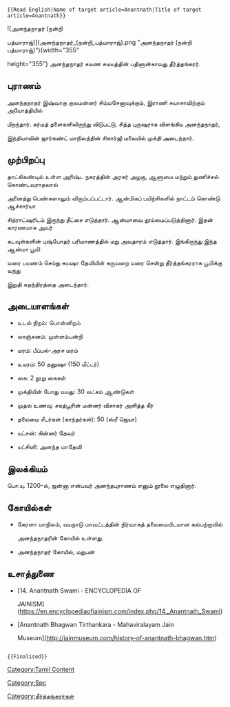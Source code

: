 ```{=mediawiki}
{{Read English|Name of target article=Anantnath|Title of target article=Anantnath}}
```
![அனந்தநாதர் (நன்றி
பத்மாராஜ்)](அனந்தநாதர்_(நன்றி_பத்மாராஜ்).png "அனந்தநாதர் (நன்றி பத்மாராஜ்)"){width="355"
height="355"} அனந்தநாதர் சமண சமயத்தின் பதினான்காவது தீர்த்தங்கரர்.

## புராணம்

அனந்தநாதர் இஷ்வாகு குலமன்னர் சிம்மசேனாவுக்கும், இராணி சுயாசாவிற்கும் அயோத்தியில்
பிறந்தார். கர்மத் தளைகளிலிருந்து விடுபட்டு, சித்த புருஷராக விளங்கிய அனந்தநாதர்,
இந்தியாவின் ஜார்கண்ட் மாநிலத்தின் சிகார்ஜி மலையில் முக்தி அடைந்தார்.

## முற்பிறப்பு

தாட்கிகண்டில் உள்ள அரிஷ்ட நகரத்தின் அரசர் அழகு, ஆளுமை மற்றும் துணிச்சல் கொண்டவராதலால்
அனைத்து பெண்களாலும் விரும்பப்பட்டார். ஆன்மிகப் பயிற்சிகளில் நாட்டம் கொண்டு ஆச்சார்யா
சித்ராட்ஷரிடம் இருந்து தீட்சை எடுத்தார். ஆன்மாவை தூய்மைப்படுத்தினார். இதன் காரணமாக அவர்
கடவுள்களின் புஷ்போதர் பரிமாணத்தில் மறு அவதாரம் எடுத்தார். இங்கிருந்து இந்த ஆன்மா பூமி
வரை பயணம் செய்து சுயஷா தேவியின் கருவறை வரை சென்று தீர்த்தங்கரராக பூமிக்கு வந்து
இறுதி சுதந்திரத்தை அடைந்தார்.

## அடையாளங்கள்

-   உடல் நிறம்: பொன்னிறம்
-   லாஞ்சனம்: முள்ளம்பன்றி
-   மரம்: பீப்பல்-அரச மரம்
-   உயரம்: 50 தனுஷா (150 மீட்டர்)
-   கை: 2 நூறு கைகள்
-   முக்தியின் போது வயது: 30 லட்சம் ஆண்டுகள்
-   முதல் உணவு: சகத்பூரின் மன்னர் விசாகர் அளித்த கீர்
-   தலைமை சீடர்கள் (காந்தர்கள்): 50 (ஸ்ரீ ஜெயா)
-   யட்சன்: கின்னர் தேவர்
-   யட்சினி: அனந்த மாதேவி

## இலக்கியம்

பொ.யு. 1200-ல், ஜன்னா என்பவர் அனந்தபுராணம் எனும் நூலை எழுதினார்.

## கோயில்கள்

-   கேரளா மாநிலம், வயநாடு மாவட்டத்தின் நிர்வாகத் தலைமையிடமான கல்பற்றாவில்
    அனந்தநாதரின் கோயில் உள்ளது.
-   அனந்தநாதர் கோயில், மதுபன்

## உசாத்துணை

-   [14. Anantnath Swami - ENCYCLOPEDIA OF
    JAINISM](https://en.encyclopediaofjainism.com/index.php/14._Anantnath_Swami)
-   [Anantnath Bhagwan Tirthankara - Mahaviralayam Jain
    Museum](http://jainmuseum.com/history-of-anantnath-bhagwan.htm)

```{=mediawiki}
{{Finalised}}
```
[Category:Tamil Content](Category:Tamil_Content "wikilink")
[Category:Spc](Category:Spc "wikilink")
[Category:தீர்த்தங்கரர்கள்](Category:தீர்த்தங்கரர்கள் "wikilink")
